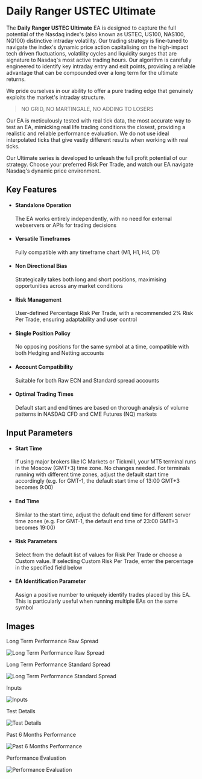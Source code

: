 # Daily Ranger USTEC Ultimate

The **Daily Ranger USTEC Ultimate** EA is designed to capture the full potential of the Nasdaq index's (also known as USTEC, US100, NAS100, NQ100) distinctive intraday volatility. Our trading strategy is fine-tuned to navigate the index's dynamic price action capitalising on the high-impact tech driven fluctuations, volatility cycles and liquidity surges that are signature to Nasdaq's most active trading hours. Our algorithm is carefully engineered to identify key intraday entry and exit points, providing a reliable advantage that can be compounded over a long term for the ultimate returns.

We pride ourselves in our ability to offer a pure trading edge that genuinely exploits the market's intraday structure.

> NO GRID, NO MARTINGALE, NO ADDING TO LOSERS

Our EA is meticulously tested with real tick data, the most accurate way to test an EA, mimicking real life trading conditions the closest, providing a realistic and reliable performance evaluation. We do not use ideal interpolated ticks that give vastly different results when working with real ticks. 

Our Ultimate series is developed to unleash the full profit potential of our strategy. Choose your preferred Risk Per Trade, and watch our EA navigate Nasdaq's dynamic price environment.

## Key Features

- ####    Standalone Operation

    The EA works entirely independently, with no need for external webservers or APIs for trading decisions

- ####      Versatile Timeframes

    Fully compatible with any timeframe chart (M1, H1, H4, D1)

- ####      Non Directional Bias

    Strategically takes both long and short positions, maximising opportunities across any market conditions

- ####      Risk Management

    User-defined Percentage Risk Per Trade, with a recommended 2% Risk Per Trade, ensuring adaptability and user control

- ####      Single Position Policy

    No opposing positions for the same symbol at a time, compatible with both Hedging and Netting accounts

- ####      Account Compatibility

    Suitable for both Raw ECN and Standard spread accounts

- ####      Optimal Trading Times

    Default start and end times are based on thorough analysis of volume patterns in NASDAQ CFD and CME Futures (NQ) markets


## Input Parameters

- ####      Start Time

    If using major brokers like IC Markets or Tickmill, your MT5 terminal runs in the Moscow (GMT+3) time zone. No changes needed. For terminals running with different time zones, adjust the default start time accordingly (e.g. for GMT-1, the default start time of 13:00 GMT+3 becomes 9:00)

- ####      End Time

    Similar to the start time, adjust the default end time for different server time zones (e.g. For GMT-1, the default end time of 23:00 GMT+3 becomes 19:00) 

- ####      Risk Parameters

    Select from the default list of values for Risk Per Trade or choose a Custom value. If selecting Custom Risk Per Trade, enter the percentage in the specified field below

- ####      EA Identification Parameter

    Assign a positive number to uniquely identify trades placed by this EA. This is particularly useful when running multiple EAs on the same symbol

## Images
Long Term Performance Raw Spread

![Long Term Performance Raw Spread](UTU_ic.png)  

Long Term Performance Standard Spread

![Long Term Performance Standard Spread](UTU_tk.png)  

Inputs

![Inputs](UTU_inp.png) 

Test Details

![Test Details](UTU_dts.png)

Past 6 Months Performance

![Past 6 Months Performance](UTU_s.png)

Performance Evaluation

![Performance Evaluation](UTU_bk.png)
